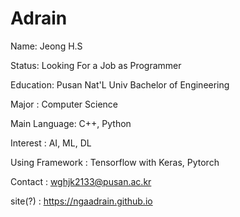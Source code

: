 # Adrain

Name: Jeong H.S

Status: Looking For a Job as Programmer

Education: Pusan Nat'L Univ Bachelor of Engineering

Major : Computer Science

Main Language: C++, Python

Interest : AI, ML, DL

Using Framework : Tensorflow with Keras, Pytorch

Contact : wghjk2133@pusan.ac.kr

site(?) : https://ngaadrain.github.io
